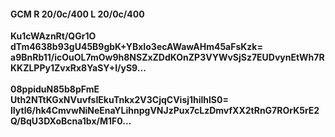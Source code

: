 #### GCM R 20/0c/400 L 20/0c/400
**Ku1cWAznRt/QGr1O**<br/>**dTm4638b93gU45B9gbK+YBxIo3ecAWawAHm45aFsKzk=**<br/>**a9BnRb11/icOuOL7mOw9h8NSZxZDdKOnZP3VYWvSjSz7EUDvynEtWh7RKKZLPPy1ZvxRx8YaSY+I/yS9...**<br/><br/>
**08ppiduN85b8pFmE**<br/>**Uth2NTtKGxNVuvfsIEkuTnkx2V3CjqCVisj1hilhlS0=**<br/>**lIytl6/hk4CmvwNiNeEnaYLihnpgVNJzPux7cLzDmvfXX2tRnG7ROrK5rE2Q/BqU3DXoBcna1bx/M1F0...**